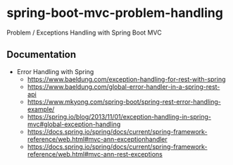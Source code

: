 # spring-boot-mvc-problem-handling
Problem / Exceptions Handling with Spring Boot MVC

## Documentation

* Error Handling with Spring
  * https://www.baeldung.com/exception-handling-for-rest-with-spring
  * https://www.baeldung.com/global-error-handler-in-a-spring-rest-api
  * https://www.mkyong.com/spring-boot/spring-rest-error-handling-example/
  * https://spring.io/blog/2013/11/01/exception-handling-in-spring-mvc#global-exception-handling
  * https://docs.spring.io/spring/docs/current/spring-framework-reference/web.html#mvc-ann-exceptionhandler
  * https://docs.spring.io/spring/docs/current/spring-framework-reference/web.html#mvc-ann-rest-exceptions
  
